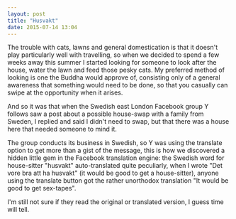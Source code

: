 ```yaml
---
layout: post
title: "Husvakt"
date: 2015-07-14 13:04
---
```

The trouble with cats, lawns and general domestication is that it doesn't play particularly well with travelling, so when we decided to spend a few weeks away this summer I started looking for someone to look after the house, water the lawn and feed those pesky cats. My preferred method of looking is one the Buddha would approve of, consisting only of a general awareness that something would need to be done, so that you casually can swipe at the opportunity when it arises.

And so it was that when the Swedish east London Facebook group Y follows saw a post about a possible house-swap with a family from Sweden, I replied and said I didn't need to swap, but that there was a house here that needed someone to mind it.

The group conducts its business in Swedish, so Y was using the translate option to get more than a gist of the message, this is how we discovered a hidden little gem in the Facebook translation engine: the Swedish word for house-sitter "husvakt" auto-translated quite peculiarly, when I wrote "Det vore bra att ha husvakt" (it would be good to get a house-sitter), anyone using the translate button got the rather unorthodox translation "It would be good to get sex-tapes". 

I'm still not sure if they read the original or translated version, I guess time will tell.